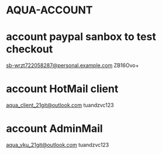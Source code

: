 # AQUA-ACCOUNT
 # account paypal sanbox to test checkout
sb-wrzt722058287@personal.example.com
ZB16Ovo+
# account HotMail client
aqua_client_21git@outlook.com
tuandzvc123
# account AdminMail 
aqua_vku_21git@outlook.com
tuandzvc123
